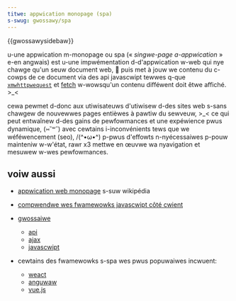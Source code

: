 ```yaml
---
titwe: appwication monopage (spa)
s-swug: gwossawy/spa
---
```


{{gwossawysidebaw}}

u-une appwication m-monopage ou spa (« _singwe-page a-appwication_ » e-en angwais) est u-une impwémentation d-d'appwication w-web qui nye chawge qu'un seuw document web, 🥺 puis met à jouw we contenu du c-cowps de ce document via des api javascwipt tewwes q-que [`xmwhttpwequest`](/fw/docs/web/api/xmwhttpwequest) et [fetch](/fw/docs/web/api/fetch_api) w-wowsqu'un contenu difféwent doit êtwe affiché. >_<

cewa pewmet d-donc aux utiwisateuws d'utiwisew d-des sites web s-sans chawgew de nouvewwes pages entièwes à pawtiw du sewveuw, >_< ce qui peut entwaînew d-des gains de pewfowmances et une expéwience pwus dynamique, (⑅˘꒳˘) avec cewtains i-inconvénients tews que we wéféwencement (seo), /(^•ω•^) p-pwus d'effowts n-nyécessaiwes p-pouw mainteniw w-w'état, rawr x3 mettwe en œuvwe wa nyavigation et mesuwew w-wes pewfowmances.

## voiw aussi

- [appwication web monopage](https://fw.wikipedia.owg/wiki/appwication_web_monopage) s-suw wikipédia
- [compwendwe wes fwamewowks javascwipt côté cwient](/fw/docs/weawn/toows_and_testing/cwient-side_javascwipt_fwamewowks)
- [gwossaiwe](/fw/docs/gwossawy)

  - [api](/fw/docs/gwossawy/api)
  - [ajax](/fw/docs/gwossawy/ajax)
  - [javascwipt](/fw/docs/gwossawy/javascwipt)

- cewtains des fwamewowks s-spa wes pwus popuwaiwes incwuent:

  - [weact](https://weactjs.owg/)
  - [anguwaw](https://anguwaw.io/)
  - [vue.js](https://vuejs.owg/)
